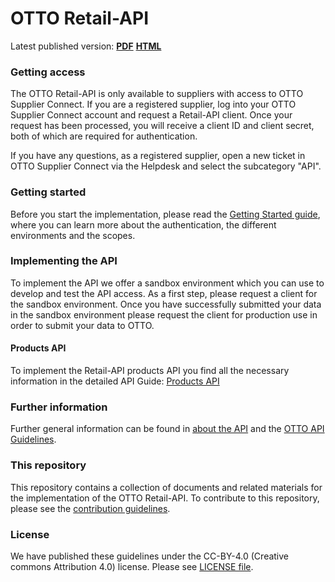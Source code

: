 # OTTO Retail-API

Latest published version:
[**PDF**](https://github.com/otto-de/retail-api-hub-documentation/releases/download/v1.0.1/otto-retail-api-guidelines.pdf)
[**HTML**](https://github.com/otto-de/retail-api-hub-documentation/releases/download/v1.0.1/otto-retail-api-guidelines.html)

### Getting access

The OTTO Retail-API is only available to suppliers with access to OTTO Supplier Connect. If you are a registered supplier, log into your OTTO Supplier Connect account and request a Retail-API client. Once your request has been processed, you will receive a client ID and client secret, both of which are required for authentication.

If you have any questions, as a registered supplier, open a new ticket in OTTO Supplier Connect via the Helpdesk and select the subcategory "API".

### Getting started

Before you start the implementation, please read the [Getting Started guide](01_getting-started), where you can learn more about the authentication, the different environments and the scopes.

### Implementing the API

To implement the API we offer a sandbox environment which you can use to develop and test the API access. 
As a first step, please request a client for the sandbox environment. 
Once you have successfully submitted your data in the sandbox environment please request the client for production use in order to submit your data to OTTO.

#### Products API

To implement the Retail-API products API you find all the necessary information in the detailed API Guide: [Products API](03_products_api)

### Further information

Further general information can be found in [about the API](02_about-the-api) and the [OTTO API Guidelines](https://github.com/otto-de/api-guidelines/tree/main).

### This repository
This repository contains a collection of documents and related materials for the implementation of the OTTO Retail-API.
To contribute to this repository, please see the [contribution guidelines](CONTRIBUTING.md).

### License
We have published these guidelines under the CC-BY-4.0 (Creative commons Attribution 4.0) license. Please see [LICENSE file](LICENSE).



